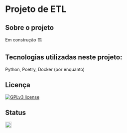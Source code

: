 # Projeto de ETL

## Sobre o projeto
Em construção 🏗️

## Tecnologias utilizadas neste projeto:
Python, Poetry, Docker (por enquanto)

## Licença
[![GPLv3 license](https://img.shields.io/badge/License-GPLv3-blue.svg)](http://perso.crans.org/besson/LICENSE.html)

## Status
<img height="20" src="https://img.shields.io/badge/Em%20progresso-yellow">
